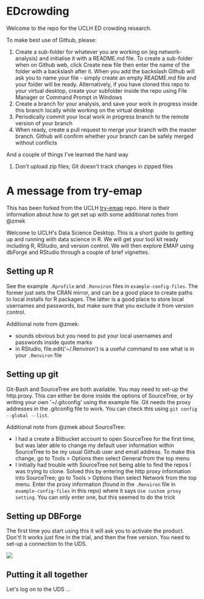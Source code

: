 # EDcrowding

Welcome to the repo for the UCLH ED crowding research. 

To make best use of Github, please: 
1. Create a sub-folder for whatever you are working on (eg network-analysis) and initialise it with a README.md file. To create a sub-folder when on Github web, click Create new file then enter the name of the folder with a backslash after it. When you add the backslash Github will ask you to name your file - simply create an empty README.md file and your folder will be ready. Alternatively, if you have cloned this repo to your virtual desktop, create your subfolder inside the repo using File Manager or Command Prompt in Windows
2. Create a branch for your analysis, and save your work in progress inside this branch locally while working on the virtual desktop
3. Periodically commit your local work in progress branch to the remote version of your branch
4. When ready, create a pull request to merge your branch with the master branch. Github will confirm whether your branch can be safely merged without conflicts

And a couple of things I've learned the hard way
1. Don't upload zip files; Git doesn't track changes in zipped files

# A message from try-emap

This has been forked from the UCLH [try-emap](https://github.com/inform-health-informatics/try-emap) repo. Here is their information about how to get set up with some additional notes from @zmek

Welcome to UCLH's Data Science Desktop. This is a short guide to getting up and running with data science in R. We will get your tool kit ready including R, RStudio, and version control. We will then explore EMAP using dbForge and RStudio through a couple of brief vignettes.


## Setting up R

See the example `.Rprofile` and `.Renviron` files in `example-config-files`. The former just sets the CRAN mirror, and can be a good place to create paths to local installs for R packages. The latter is a good place to store local usernames and passwords, but make sure that you exclude it from version control.

Additional note from @zmek: 
* sounds obvious but you need to put your local usernames and passwords inside quote marks
* in RStudio, file.edit('~/.Renviron') is a useful command to see what is in your `.Renviron` file

## Setting up git

Git-Bash and SourceTree are both available. You may need to set-up the http.proxy. This can either be done inside the options of SourceTree, or by writing your own '~/.gitconfig' using the example file. Git needs the proxy addresses in the .gitconfig file to work. You can check this using `git config --global --list`.

Additional note from @zmek about SourceTree: 
* I had a create a Bitbucket account to open SourceTree for the first time, but was later able to change my default user information within SourceTree to be my usual Github user and email address. To make this change, go to Tools > Options then select General from the top menu
* I initially had trouble with SourceTree not being able to find the repos I was trying to clone. Solved this by entering the http proxy information into SourceTree; go to Tools > Options then select Network from the top menu. Enter the proxy information (found in the `.Renviron` file in `example-config-files` in this repo) where it says `Use custom proxy setting`. You can only enter one, but this seemed to do the trick

## Setting up DBForge

The first time you start using this it will ask you to activate the product. Don't! It works just fine in the trial, and then the free version. You need to set-up a connection to the UDS.

![](media/devart-connection-dialog.PNG)

## Putting it all together

Let's log on to the UDS ...
